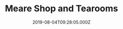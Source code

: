 ---
date: 2019-08-04T09:28:05.000Z
title: Meare Shop and Tearooms
latitude: 52.17879265737611
longitude: 1.6134993910137936
category: checkin
---